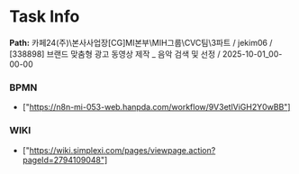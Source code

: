 # Task Info

**Path:** 카페24(주)\본사사업장\[CG]MI본부\MIH그룹\CVC팀\3파트 / jekim06 / [338898] 브랜드 맞춤형 광고 동영상 제작 _ 음악 검색 및 선정 / 2025-10-01_00-00-00

### BPMN
- ["https://n8n-mi-053-web.hanpda.com/workflow/9V3etlViGH2Y0wBB"]

### WIKI
- ["https://wiki.simplexi.com/pages/viewpage.action?pageId=2794109048"]

